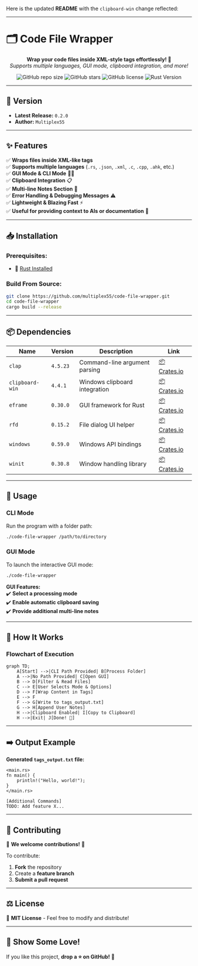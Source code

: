 Here is the updated **README** with the `clipboard-win` change reflected:

---

# 🗂️ **Code File Wrapper**  

<p align="center">
  <b>Wrap your code files inside XML-style tags effortlessly! 🚀</b> <br>
  <i>Supports multiple languages, GUI mode, clipboard integration, and more!</i>
</p>

<p align="center">
  <img alt="GitHub repo size" src="https://img.shields.io/github/repo-size/multiplex55/code-file-wrapper">
  <img alt="GitHub stars" src="https://img.shields.io/github/stars/multiplex55/code-file-wrapper?style=social">
  <img alt="GitHub license" src="https://img.shields.io/github/license/multiplex55/code-file-wrapper">
  <img alt="Rust Version" src="https://img.shields.io/badge/Rust-Edition%202021-orange">
</p>

---

## 📌 Version  
- **Latest Release:** `0.2.0`
- **Author:** `Multiplex55`

---

## ✨ Features  
✅ **Wraps files inside XML-like tags**  
✅ **Supports multiple languages** (`.rs`, `.json`, `.xml`, `.c`, `.cpp`, `.ahk`, etc.)  
✅ **GUI Mode & CLI Mode** 🎨📜  
✅ **Clipboard Integration** 📋  
✅ **Multi-line Notes Section** 📝  
✅ **Error Handling & Debugging Messages** ⚠️  
✅ **Lightweight & Blazing Fast** ⚡  
✅ **Useful for providing context to AIs or documentation** 🤖  

---

## 📥 Installation  

### **Prerequisites:**  
- 🦀 [Rust Installed](https://www.rust-lang.org/tools/install)  

### **Build From Source:**  

```sh
git clone https://github.com/multiplex55/code-file-wrapper.git
cd code-file-wrapper
cargo build --release
```

---

## 📦 Dependencies  
| Name             | Version | Description                                | Link |
|----------------|---------|--------------------------------|------|
| `clap`        | `4.5.23` | Command-line argument parsing | [📦 Crates.io](https://crates.io/crates/clap) |
| `clipboard-win` | `4.4.1` | Windows clipboard integration | [📦 Crates.io](https://crates.io/crates/clipboard-win) |
| `eframe`      | `0.30.0` | GUI framework for Rust | [📦 Crates.io](https://crates.io/crates/eframe) |
| `rfd`         | `0.15.2` | File dialog UI helper | [📦 Crates.io](https://crates.io/crates/rfd) |
| `windows`     | `0.59.0` | Windows API bindings | [📦 Crates.io](https://crates.io/crates/windows) |
| `winit`       | `0.30.8` | Window handling library | [📦 Crates.io](https://crates.io/crates/winit) |

---

## 🚀 Usage  

### **CLI Mode**  
Run the program with a folder path:

```sh
./code-file-wrapper /path/to/directory
```

### **GUI Mode**  
To launch the interactive GUI mode:

```sh
./code-file-wrapper
```

**GUI Features:**  
✔️ **Select a processing mode**  
✔️ **Enable automatic clipboard saving**  
✔️ **Provide additional multi-line notes**  

---

## 📜 How It Works  

### **Flowchart of Execution**  
```mermaid
graph TD;
    A[Start] -->|CLI Path Provided| B[Process Folder]
    A -->|No Path Provided| C[Open GUI]
    B --> D[Filter & Read Files]
    C --> E[User Selects Mode & Options]
    D --> F[Wrap Content in Tags]
    E --> F
    F --> G[Write to tags_output.txt]
    G --> H[Append User Notes]
    H -->|Clipboard Enabled| I[Copy to Clipboard]
    H -->|Exit| J[Done! 🎉]
```

---

## ➡️ Output Example  
**Generated `tags_output.txt` file:**  
```
<main.rs>
fn main() {
    println!("Hello, world!");
}
</main.rs>

[Additional Commands]
TODO: Add feature X...
```

---

## 🤝 Contributing  

🎉 **We welcome contributions!** 🎉  

To contribute:  
1. **Fork** the repository  
2. Create a **feature branch**  
3. **Submit a pull request**  

---

## ⚖️ License  

📜 **MIT License** - Feel free to modify and distribute!  

---

## 🌟 Show Some Love!  

If you like this project, **drop a ⭐ on GitHub!** 🚀  

